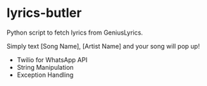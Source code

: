 # lyrics-butler
Python script to fetch lyrics from GeniusLyrics.

Simply text [Song Name], [Artist Name] and your song will pop up!

 - Twilio for WhatsApp API
 - String Manipulation
 - Exception Handling
